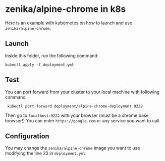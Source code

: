 # zenika/alpine-chrome in k8s

Here is an example with kubernetes on how to launch and use `zenika/alpine-chrome`.

## Launch

Inside this folder, run the following command:

```
kubectl apply -f deployment.yml
```

## Test

You can port forward from your cluster to your local machine with following command

```
 kubectl port-forward deployment/alpine-chrome-deployment 9222
```

Then go to `localhost:9222` with your browser (must be a chrome base browser!)
You can enter `https://google.com` or any service you want to call.

## Configuration

You may change the `zenika/alpine-chrome` image you want to use modifying the line 23 in `deployment.yml`.

